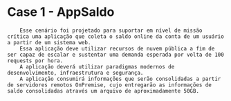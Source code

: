 # Case 1 - AppSaldo

        Esse cenário foi projetado para suportar em nível de missão crítica uma aplicação que coleta o saldo online da conta de um usuário a partir de um sistema web.
        Essa aplicação deve utilizar recursos de nuvem pública a fim de ser capaz de escalar e sustentar uma demanda esperada por volta de 100 requests por hora. 
        A aplicação deverá utilizar paradigmas modernos de desenvolvimento, infraestrutura e segurança.
        A aplicação consumirá informações que serão consolidadas a partir de servidores remotos OnPremise, cujo entregarão as informações de saldo consolidadas através um arquivo de aproximadamente 50GB.